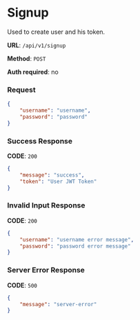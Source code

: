 # Signup

Used to create user and his token.

**URL**: `/api/v1/signup`

**Method**: `POST`

**Auth required**: no

### Request

```json
{
    "username": "username",
    "password": "password"
}
```

### Success Response

**CODE**: `200`

```json
{
    "message": "success",
    "token": "User JWT Token"
}
```

### Invalid Input Response

**CODE**: `200`

```json
{
    "username": "username error message",
    "password": "password error message"
}
```

### Server Error Response

**CODE**: `500`

```json
{
    "message": "server-error"
}
```
